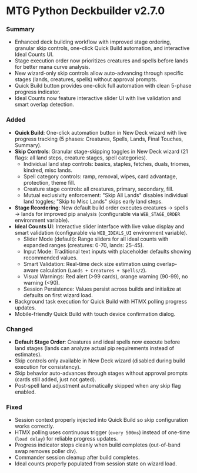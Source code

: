 # MTG Python Deckbuilder v2.7.0

### Summary
- Enhanced deck building workflow with improved stage ordering, granular skip controls, one-click Quick Build automation, and interactive Ideal Counts UI.
- Stage execution order now prioritizes creatures and spells before lands for better mana curve analysis.
- New wizard-only skip controls allow auto-advancing through specific stages (lands, creatures, spells) without approval prompts.
- Quick Build button provides one-click full automation with clean 5-phase progress indicator.
- Ideal Counts now feature interactive slider UI with live validation and smart overlap detection.

### Added
- **Quick Build**: One-click automation button in New Deck wizard with live progress tracking (5 phases: Creatures, Spells, Lands, Final Touches, Summary).
- **Skip Controls**: Granular stage-skipping toggles in New Deck wizard (21 flags: all land steps, creature stages, spell categories).
  - Individual land step controls: basics, staples, fetches, duals, triomes, kindred, misc lands.
  - Spell category controls: ramp, removal, wipes, card advantage, protection, theme fill.
  - Creature stage controls: all creatures, primary, secondary, fill.
  - Mutual exclusivity enforcement: "Skip All Lands" disables individual land toggles; "Skip to Misc Lands" skips early land steps.
- **Stage Reordering**: New default build order executes creatures → spells → lands for improved pip analysis (configurable via `WEB_STAGE_ORDER` environment variable).
- **Ideal Counts UI**: Interactive slider interface with live value display and smart validation (configurable via `WEB_IDEALS_UI` environment variable).
  - Slider Mode (default): Range sliders for all ideal counts with expanded ranges (creatures: 0-70, lands: 25-45).
  - Input Mode: Traditional text inputs with placeholder defaults showing recommended values.
  - Smart Validation: Real-time deck size estimation using overlap-aware calculation (`Lands + Creatures + Spells/2`).
  - Visual Warnings: Red alert (>99 cards), orange warning (90-99), no warning (<90).
  - Session Persistence: Values persist across builds and initialize at defaults on first wizard load.
- Background task execution for Quick Build with HTMX polling progress updates.
- Mobile-friendly Quick Build with touch device confirmation dialog.

### Changed
- **Default Stage Order**: Creatures and ideal spells now execute before land stages (lands can analyze actual pip requirements instead of estimates).
- Skip controls only available in New Deck wizard (disabled during build execution for consistency).
- Skip behavior auto-advances through stages without approval prompts (cards still added, just not gated).
- Post-spell land adjustment automatically skipped when any skip flag enabled.

### Fixed
- Session context properly injected into Quick Build so skip configuration works correctly.
- HTMX polling uses continuous trigger (`every 500ms`) instead of one-time (`load delay`) for reliable progress updates.
- Progress indicator stops cleanly when build completes (out-of-band swap removes poller div).
- Commander session cleanup after build completes.
- Ideal counts properly populated from session state on wizard load.
